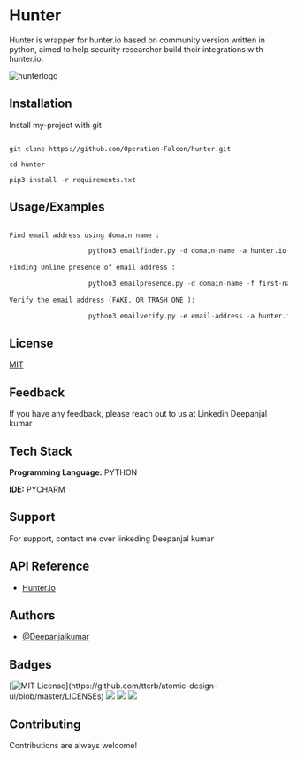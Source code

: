 
# Hunter

Hunter is wrapper for hunter.io based on community version written in python, aimed to help security researcher build their integrations with 
hunter.io. 

![hunterlogo](https://user-images.githubusercontent.com/55708909/124118978-90d52b80-da8f-11eb-8bfb-6d0937e187ca.png)

    
## Installation 

Install my-project with git

```

git clone https://github.com/Operation-Falcon/hunter.git

cd hunter

pip3 install -r requirements.txt

```
    
## Usage/Examples

```PYTHON

Find email address using domain name :

                    python3 emailfinder.py -d domain-name -a hunter.io-api -o output.txt
                    
Finding Online presence of email address :

                    python3 emailpresence.py -d domain-name -f first-name -l last-name -a hunter.io-api -o output.txt
                    
Verify the email address (FAKE, OR TRASH ONE ):

                    python3 emailverify.py -e email-address -a hunter.io-api -o output.txt

```

  
## License

[MIT](https://choosealicense.com/licenses/mit/)

  
## Feedback

If you have any feedback, please reach out to us at Linkedin Deepanjal kumar

  
## Tech Stack

**Programming Language:** PYTHON

**IDE:** PYCHARM

  
## Support

For support, contact me over linkeding Deepanjal kumar

  
## API Reference

- [Hunter.io](https://hunter.io/)

  
## Authors

- [@Deepanjalkumar](https://github.com/Deepanjalkumar)

  
## Badges

[![MIT License](https://img.shields.io/apm/l/atomic-design-ui.svg?)](https://github.com/tterb/atomic-design-ui/blob/master/LICENSEs)
![](https://img.shields.io/badge/OS-Linux-informational?style=flat&logo=linux&logoColor=white&color=2bbc8a)
![](https://img.shields.io/badge/Code-Python-informational?style=flat&logo=python&logoColor=white&color=2bbc8a)
![](https://img.shields.io/badge/Shell-Bash-informational?style=flat&logo=gnu-bash&logoColor=white&color=2bbc8a)


  
## Contributing

Contributions are always welcome!


